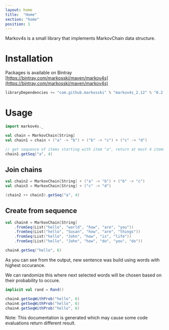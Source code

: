 ```yaml
---
layout: home
title:  "Home"
section: "home"
position: 1
---
```


Markov4s is a small library that implements MarkovChain data structure.

# Installation

Packages is available on Bintray [https://bintray.com/markosski/maven/markov4s](https://bintray.com/markosski/maven/markov4s)

```scala
libraryDependencies += "com.github.markosski" % "markov4s_2.12" % "0.2.0"
```

# Usage

```scala mdoc
import markov4s._

val chain = MarkovChain[String]
val chain1 = chain + ("a" -> "b") + ("b" -> "c") + ("c" -> "d")

// get sequence of items starting with item "a", return at most 4 items
chain1.getSeq("a", 4)
```

## Join chains

```scala mdoc
val chain2 = MarkovChain[String] + ("a" -> "b") + ("b" -> "c")
val chain3 = MarkovChain[String] + ("c" -> "d")

(chain2 ++ chain3).getSeq("a", 4)
```

## Create from sequence
```scala mdoc
val chain4 = MarkovChain[String]
    .fromSeq(List("hello", "world", "how", "are", "you"))
    .fromSeq(List("hello", "Susan", "how", "are", "things"))
    .fromSeq(List("hello", "John", "how", "is", "life"))
    .fromSeq(List("hello", "John", "how", "do", "you", "do"))

chain4.getSeq("hello", 6)
```

As you can see from the output, new sentence was build using words with highest occurance.

We can randomize this where next selected words will be chosen based on their probability to occure.

```scala mdoc
implicit val rand = Rand()

chain4.getSeqWithProb("hello", 6)
chain4.getSeqWithProb("hello", 6)
chain4.getSeqWithProb("hello", 6)
```
Note: This documentation is generated which may cause some code evaluations return different result.